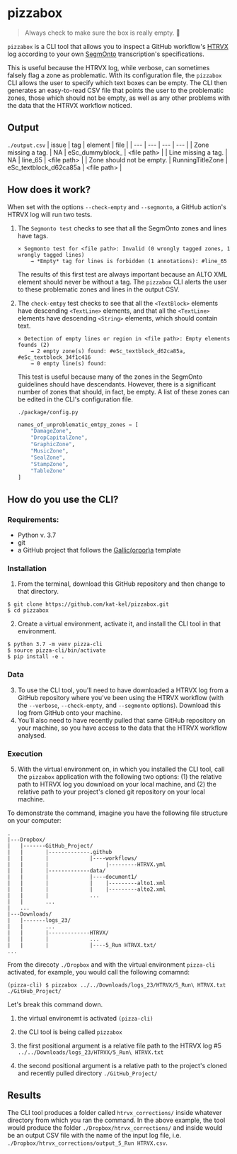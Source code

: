 # pizzabox
> Always check to make sure the box is really empty. :pizza:

`pizzabox` is a CLI tool that allows you to inspect a GitHub workflow's [HTRVX](https://github.com/HTR-United/htrvx) log according to your own [SegmOnto](https://segmonto.github.io/) transcription's specifications.

This is useful because the HTRVX log, while verbose, can sometimes falsely flag a zone as problematic. With its configuration file, the `pizzabox` CLI allows the user to specify which text boxes can be empty. The CLI then generates an easy-to-read CSV file that points the user to the problematic zones, those which should not be empty, as well as any other problems with the data that the HTRVX workflow noticed.

## Output
`./output.csv`
| issue | tag | element | file |
| --- | --- | --- | --- |
| Zone missing a tag. | NA | eSc_dummyblock_ | \<file path> |
| Line missing a tag. | NA | line_65 | \<file path> |
| Zone should not be empty. | RunningTitleZone | eSc_textblock_d62ca85a | \<file path> |


## How does it work?
When set with the options `--check-empty` and `--segmonto`, a GitHub action's HTRVX log will run two tests. 

1. The `Segmonto test` checks to see that all the SegmOnto zones and lines have tags.
    ```
    × Segmonto test for <file path>: Invalid (0 wrongly tagged zones, 1 wrongly tagged lines)
        → *Empty* tag for lines is forbidden (1 annotations): #line_65
    ```
    The results of this first test are always important because an ALTO XML element should never be without a tag. The `pizzabox` CLI alerts the user to these problematic zones and lines in the output CSV.

2. The `check-emtpy` test checks to see that all the `<TextBlock>` elements have descending `<TextLine>` elements, and that all the `<TextLine>` elements have descending `<String>` elements, which should contain text.

    ```
    × Detection of empty lines or region in <file path>: Empty elements founds (2)
        → 2 empty zone(s) found: #eSc_textblock_d62ca85a, #eSc_textblock_34f1c416
        → 0 empty line(s) found: 
    ```
    This test is useful because many of the zones in the SegmOnto guidelines should have descendants. However, there is a significant number of zones that should, in fact, be empty. A list of these zones can be edited in the CLI's configuration file.

    `./package/config.py`
    ```python
    names_of_unproblematic_emtpy_zones = [
        "DamageZone", 
        "DropCapitalZone", 
        "GraphicZone", 
        "MusicZone", 
        "SealZone", 
        "StampZone", 
        "TableZone"
    ]
    ```
## How do you use the CLI?
### Requirements:
- Python v. 3.7
- git
- a GitHub project that follows the [Gallic(orpor)a](https://github.com/Gallicorpora) template
### Installation
1. From the terminal, download this GitHub repository and then change to that directory.
```shell
$ git clone https://github.com/kat-kel/pizzabox.git
$ cd pizzabox
```
2. Create a virtual environment, activate it, and install the CLI tool in that environment.
```shell
$ python 3.7 -m venv pizza-cli
$ source pizza-cli/bin/activate
$ pip install -e .
```
### Data
3. To use the CLI tool, you'll need to have downloaded a HTRVX log from a GitHub repository where you've been using the HTRVX workflow (with the `--verbose`, `--check-empty`, and `--segmonto` options). Download this log from GitHub onto your machine.
4. You'll also need to have recently pulled that same GitHub repository on your machine, so you have access to the data that the HTRVX workflow analysed.

### Execution
5. With the virtual environment on, in which you installed the CLI tool, call the `pizzabox` application with the following two options: (1) the relative path to HTRVX log you download on your local machine, and (2) the relative path to your project's cloned git repository on your local machine. 

To demonstrate the command, imagine you have the following file structure on your computer:
```
.
|---Dropbox/
|   |-------GitHub_Project/
|   |       |-------------.github
|   |       |             |----workflows/
|   |       |                  |---------HTRVX.yml
|   |       |-------------data/
|   |       |             |----document1/
|   |       |             |    |---------alto1.xml
|   |       |             |    |---------alto2.xml
|   |       |             ...
|   |       ...
|   ...
|---Downloads/
|   |-------logs_23/
|   |       ...
|   |       |-------------HTRVX/
|   |       |             ...
|   |       |             |----5_Run HTRVX.txt/
...
```
From the direcoty `./Dropbox` and with the virtual environment `pizza-cli` activated, for example, you would call the following comamnd:
```shell
(pizza-cli) $ pizzabox ../../Downloads/logs_23/HTRVX/5_Run\ HTRVX.txt ./GitHub_Project/
```
Let's break this command down.
1. the virtual environemt is activated `(pizza-cli)`

2. the CLI tool is being called `pizzabox`

3. the first positional argument is a relative file path to the HTRVX log #5 `../../Downloads/logs_23/HTRVX/5_Run\ HTRVX.txt`

4. the second positional argument is a relative path to the project's cloned and recently pulled directory `./GitHub_Project/`
    
## Results
The CLI tool produces a folder called `htrvx_corrections/` inside whatever directory from which you ran the command. In the above example, the tool would produce the folder `./Dropbox/htrvx_corrections/` and inside would be an output CSV file with the name of the input log file, i.e. `./Dropbox/htrvx_corrections/output_5_Run HTRVX.csv`.

